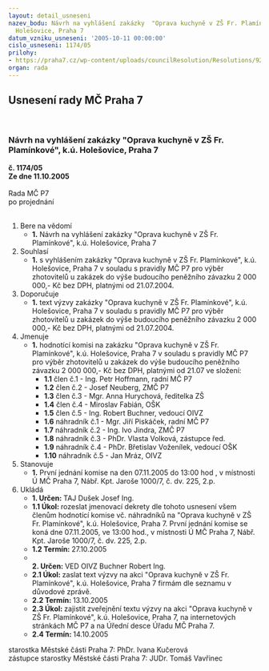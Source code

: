 ```yaml
---
layout: detail_usneseni
nazev_bodu: Návrh na vyhlášení zakázky  "Oprava kuchyně v ZŠ Fr. Plamínkové", k.ú.
  Holešovice, Praha 7
datum_vzniku_usneseni: '2005-10-11 00:00:00'
cislo_usneseni: 1174/05
prilohy:
- https://praha7.cz/wp-content/uploads/councilResolution/Resolutions/9201/53-v%c3%bdzva-zak%c3%a1zka.doc
organ: rada
---
```

<div id="ucUsn_pList" class="usn">
	<span><h2>Usnesení rady MČ Praha 7 </h2>
<br></span><div class="standBody">
<span><h3>Návrh na vyhlášení zakázky  "Oprava kuchyně v ZŠ Fr. Plamínkové", k.ú. Holešovice, Praha 7</h3></span><div class="center">
		<strong>č. 1174/05</strong><br>
	</div>
<div class="center">
		<strong>Ze dne 11.10.2005</strong><br><br>
	</div>Rada MČ P7<br> po projednání<br><br><ol>
<li>Bere na vědomí<ul><li>
<strong>1.</strong> Návrh na vyhlášení zakázky  "Oprava kuchyně v ZŠ Fr. Plamínkové", k.ú. Holešovice, Praha 7</li></ul>
</li>
<li>Souhlasí<ul><li>
<strong>1.</strong> s vyhlášením zakázky "Oprava kuchyně v ZŠ Fr. Plamínkové", k.ú. Holešovice, Praha 7 v souladu s pravidly MČ P7 pro výběr zhotovitelů u zakázek do výše budoucího peněžního závazku 2 000 000,- Kč bez DPH, platnými od 21.07.2004.  </li></ul>
</li>
<li>Doporučuje<ul><li>
<strong>1.</strong> text výzvy zakázky "Oprava kuchyně v ZŠ Fr. Plamínkové", k.ú. Holešovice, Praha 7 v souladu s pravidly MČ P7 pro výběr zhotovitelů u zakázek do výše budoucího peněžního závazku 2 000 000,- Kč bez DPH, platnými od 21.07.2004.   </li></ul>
</li>
<li>Jmenuje<ul><li>
<strong>1.</strong> hodnotící komisi na zakázku "Oprava kuchyně v ZŠ Fr. Plamínkové", k.ú. Holešovice, Praha 7 v souladu s pravidly MČ P7 pro výběr zhotovitelů u zakázek do výše budoucího peněžního závazku 2 000 000,- Kč bez DPH, platnými od 21.07 ve složení:<ul>
<li>
<strong>1.1</strong> člen č.1 - Ing. Petr Hoffmann, radní MČ P7</li>
<li>
<strong>1.2</strong> člen č.2 - Josef Neuberg, ZMČ P7</li>
<li>
<strong>1.3</strong> člen č.3 - Mgr. Anna Hurychová, ředitelka ZŠ</li>
<li>
<strong>1.4</strong> člen č.4 - Miroslav Fabián, OŠK</li>
<li>
<strong>1.5</strong> člen č.5 - Ing. Robert Buchner, vedoucí OIVZ</li>
<li>
<strong>1.6</strong> náhradník č.1 - Mgr. Jiří Piskáček, radní MČ P7</li>
<li>
<strong>1.7</strong> náhradník č.2 - Ing. Ivo Jindra, ZMČ P7</li>
<li>
<strong>1.8</strong> náhradník č.3 - PhDr. Vlasta Volková, zástupce řed. </li>
<li>
<strong>1.9</strong> náhradník č.4 - PhDr. Břetislav Voženílek, vedoucí OŠK</li>
<li>
<strong>1.10</strong> náhradník č.5 - Jan Mráz, OIVZ</li>
</ul>
</li></ul>
</li>
<li>Stanovuje<ul><li>
<strong>1.</strong> První jednání komise na den 07.11.2005  do 13:00 hod , v místnosti Ú MČ Praha 7, Nábř. Kpt. Jaroše 1000/7, č. dv. 225, 2.p.</li></ul>
</li>
<li>Ukládá<ul>
<li>
<strong>1. Určen: </strong>TAJ Dušek Josef Ing.</li>
<li>
<strong>1.1 Úkol: </strong>rozeslat jmenovací dekrety dle tohoto usnesení všem členům hodnotící komise vč. náhradníků na "Oprava kuchyně v ZŠ Fr. Plamínkové", k.ú. Holešovice, Praha 7. První jednání komise se koná dne 07.11.2005, ve 13:00 hod., v místnosti Ú MČ Praha 7, Nábř. Kpt. Jaroše 1000/7, č. dv. 225, 2.p.</li>
<li>
<strong>1.2 Termín: </strong>27.10.2005</li>
<li>
<strong><br>2. Určen: </strong>VED OIVZ Buchner Robert Ing.</li>
<li>
<strong>2.1 Úkol: </strong>zaslat text výzvy na akci "Oprava kuchyně v ZŠ Fr. Plamínkové", k.ú. Holešovice, Praha 7 firmám dle seznamu v důvodové zprávě.</li>
<li>
<strong>2.2 Termín: </strong>13.10.2005</li>
<li>
<strong>2.3 Úkol: </strong>zajistit zveřejnění textu výzvy na akci "Oprava kuchyně v ZŠ Fr. Plamínkové", k.ú. Holešovice, Praha 7,  na internetových stránkách MČ P7 a na Úřední desce Úřadu MČ Praha 7.</li>
<li>
<strong>2.4 Termín: </strong>14.10.2005</li>
</ul>
</li>
</ol>starostka Městské části Praha 7: PhDr. Ivana Kučerová<br>zástupce starostky Městské části Praha 7: JUDr. Tomáš Vavřinec 
</div>
</div>
